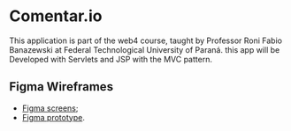 # Comentar.io
This application is part of the web4 course, taught by Professor Roni Fabio Banazewski at Federal Technological University of Paraná. this app will be Developed with Servlets and JSP with the MVC pattern.

## Figma Wireframes
- [Figma screens](https://www.figma.com/file/uzKsc0W9SerosZ5Mmu0FdV/comentar.io);
- [Figma prototype]( https://www.figma.com/proto/uzKsc0W9SerosZ5Mmu0FdV/comentar.io?page-id=0%3A1&node-id=0%3A1&viewport=241%2C48%2C0.1&scaling=contain&starting-point-node-id=3%3A2).

